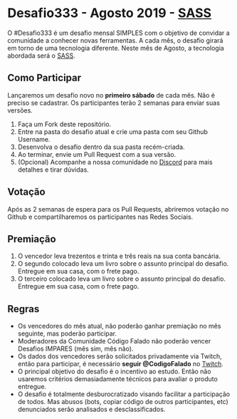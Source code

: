 # Desafio333 - Agosto 2019 - [SASS](http://sass-lang.com/)

O #Desafio333 é um desafio mensal SIMPLES com o objetivo de convidar a comunidade a conhecer novas ferramentas.
A cada mês, o desafio girará em torno de uma tecnologia diferente. Neste mês de Agosto, a tecnologia abordada será o [SASS](http://sass-lang.com/).

## Como Participar

Lançaremos um desafio novo no **primeiro sábado** de cada mês.
Não é preciso se cadastrar. Os participantes terão 2 semanas para enviar suas versões.

1. Faça um Fork deste repositório.
2. Entre na pasta do desafio atual e crie uma pasta com seu Github Username.
3. Desenvolva o desafio dentro da sua pasta recém-criada.
4. Ao terminar, envie um Pull Request com a sua versão.
5. (Opcional) Acompanhe a nossa comunidade no [Discord](https://discord.gg/CbeEaEe) para mais detalhes e tirar dúvidas.

## Votação

Após as 2 semanas de espera para os Pull Requests, abriremos votação no Github e compartilharemos os participantes nas Redes Sociais.

## Premiação

1. O vencedor leva trezentos e trinta e três reais na sua conta bancária.
2. O segundo colocado leva um livro sobre o assunto principal do desafio. Entregue em sua casa, com o frete pago.
3. O terceiro colocado leva um livro sobre o assunto principal do desafio. Entregue em sua casa, com o frete pago.

## Regras

- Os vencedores do mês atual, não poderão ganhar premiação no mês seguinte, mas poderão participar.
- Moderadores da Comunidade Código Falado não poderão vencer Desafios IMPARES (mês sim, mês não).
- Os dados dos vencedores serão solicitados privadamente via Twitch, então para participar, é necessário **seguir @CodigoFalado** no [Twitch](https://www.twitch.tv/codigofalado).
- O principal objetivo do desafio é o incentivo ao estudo. Então não usaremos critérios demasiadamente técnicos para avaliar o produto entregue.
- O desafio é totalmente desburocratizado visando facilitar a participação de todos. Mas abusos (bots, copiar código de outros participantes, etc) denunciados serão analisados e desclassificados.
